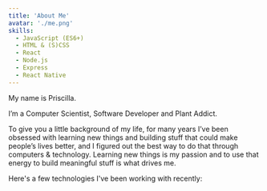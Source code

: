 ```yaml
---
title: 'About Me'
avatar: './me.png'
skills:
  - JavaScript (ES6+)
  - HTML & (S)CSS
  - React
  - Node.js
  - Express
  - React Native
---
```


My name is Priscilla.

I’m a Computer Scientist, Software Developer and Plant Addict.

To give you a little background of my life, for many years I’ve been obsessed with learning new things and building stuff that could make people’s lives better, and I figured out the best way to do that through computers & technology. Learning new things is my passion and to use that energy to build meaningful stuff is what drives me.

Here's a few technologies I've been working with recently:
